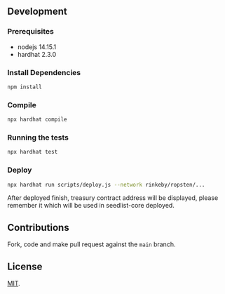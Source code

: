 ## Development

### Prerequisites

- nodejs 14.15.1
- hardhat 2.3.0

### Install Dependencies

```bash
npm install
```

### Compile

```bash
npx hardhat compile
```

### Running the tests

```bash
npx hardhat test
```

### Deploy

```bash
npx hardhat run scripts/deploy.js --network rinkeby/ropsten/...
```
After deployed finish, treasury contract address will be displayed, please remember it which
will be used in seedlist-core deployed.

## Contributions

Fork, code and make pull request against the `main` branch.

## License

[MIT](LICENSE).
